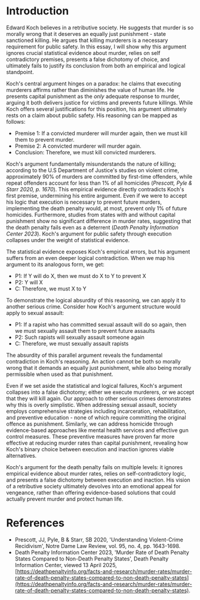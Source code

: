 
# Introduction

Edward Koch believes in a retributive society. He suggests that murder is so morally wrong that it deserves an equally just punishment - state sanctioned killing. He argues that killing murderers is a necessary requirement for public safety. In this essay, I will show why this argument ignores crucial statistical evidence about murder, relies on self contradictory premises, presents a false dichotomy of choice, and ultimately fails to justify its conclusion from both an empirical and logical standpoint. 

Koch's central argument hinges on a paradox: he claims that executing murderers affirms rather than diminishes the value of human life. He presents capital punishment as the _only_ adequate response to murder, arguing it both delivers justice for victims and prevents future killings. While Koch offers several justifications for this position, his argument ultimately rests on a claim about public safety. His reasoning can be mapped as follows:

- Premise 1: If a convicted murderer will murder again, then we must kill them to prevent murder.
- Premise 2: A convicted murderer will murder again.
- Conclusion: Therefore, we must kill convicted murderers. 

Koch's argument fundamentally misunderstands the nature of killing; according to the U.S Department of Justice's studies on violent crime, approximately 90% of murders are committed by first-time offenders, while repeat offenders account for less than 1% of all homicides (*Prescott, Pyle & Starr 2020, p. 1670*). This empirical evidence directly contradicts Koch's first premise, undermining his entire argument. Even if we were to accept his logic that execution is necessary to prevent future murders, implementing the death penalty would, at most, prevent only 1% of future homicides. Furthermore, studies from states with and without capital punishment show no significant difference in murder rates, suggesting that the death penalty fails even as a deterrent (*Death Penalty Information Center 2023*). Koch's argument for public safety through execution collapses under the weight of statistical evidence.

The statistical evidence exposes Koch's empirical errors, but his argument suffers from an even deeper logical contradiction. When we map his argument to its analogous form, we get:

- P1: If Y will do X, then we must do X to Y to prevent X
- P2: Y will X
- C: Therefore, we must X to Y

To demonstrate the logical absurdity of this reasoning, we can apply it to another serious crime. Consider how Koch's argument structure would apply to sexual assault:

- P1: If a rapist who has committed sexual assault will do so again, then we must sexually assault them to prevent future assaults
- P2: Such rapists will sexually assault someone again
- C: Therefore, we must sexually assault rapists

The absurdity of this parallel argument reveals the fundamental contradiction in Koch's reasoning. An action cannot be both so morally wrong that it demands an equally just punishment, while also being morally permissible when used as that punishment.

Even if we set aside the statistical and logical failures, Koch's argument collapses into a false dichotomy; either we execute murderers, or we accept that they will kill again. Our approach to other serious crimes demonstrates why this is overly simplistic. When addressing sexual assault, society employs comprehensive strategies including incarceration, rehabilitation, and preventive education - none of which require committing the original offence as punishment. Similarly, we can address homicide through evidence-based approaches like mental health services and effective gun control measures. These preventive measures have proven far more effective at reducing murder rates than capital punishment, revealing how Koch's binary choice between execution and inaction ignores viable alternatives.

Koch's argument for the death penalty fails on multiple levels: it ignores empirical evidence about murder rates, relies on self-contradictory logic, and presents a false dichotomy between execution and inaction. His vision of a retributive society ultimately devolves into an emotional appeal for vengeance, rather than offering evidence-based solutions that could actually prevent murder and protect human life.

# References

- Prescott, JJ, Pyle, B & Starr, SB 2020, 'Understanding Violent-Crime Recidivism', Notre Dame Law Review, vol. 95, no. 4, pp. 1643-1698.
- Death Penalty Information Center 2023, 'Murder Rate of Death Penalty States Compared to Non-Death Penalty States', Death Penalty Information Center, viewed 13 April 2025, [https://deathpenaltyinfo.org/facts-and-research/murder-rates/murder-rate-of-death-penalty-states-compared-to-non-death-penalty-states](https://deathpenaltyinfo.org/facts-and-research/murder-rates/murder-rate-of-death-penalty-states-compared-to-non-death-penalty-states).